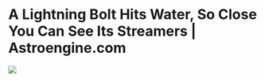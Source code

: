 <!--
id: 223526799
link: http://tumblr.atmos.org/post/223526799/a-lightning-bolt-hits-water-so-close-you-can-see
slug: a-lightning-bolt-hits-water-so-close-you-can-see
date: Sun Oct 25 2009 22:07:52 GMT-0700 (PDT)
publish: 2009-10-025
tags: 
title: A Lightning Bolt Hits Water, So Close You Can See Its Streamers  | Astroengine.com
-->


A Lightning Bolt Hits Water, So Close You Can See Its Streamers  | Astroengine.com
==================================================================================

![](http://www.tumblr.com/photo/1280/atmos/223526799/1/tumblr_ks3vl40kwJ1qz4sng)

